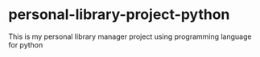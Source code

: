 # personal-library-project-python
This is my personal library manager project using programming language for python
